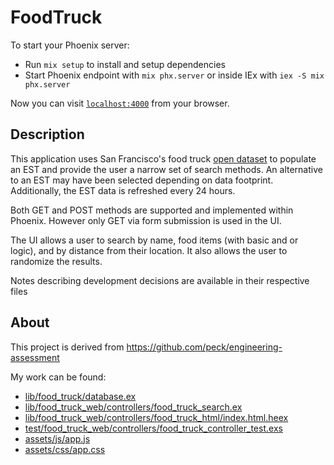 # FoodTruck

To start your Phoenix server:

  * Run `mix setup` to install and setup dependencies
  * Start Phoenix endpoint with `mix phx.server` or inside IEx with `iex -S mix phx.server`

Now you can visit [`localhost:4000`](http://localhost:4000) from your browser.

## Description

This application uses San Francisco's food truck [open dataset](https://data.sfgov.org/Economy-and-Community/Mobile-Food-Facility-Permit/rqzj-sfat/data) to populate an EST and provide the user a narrow set of search methods. An alternative to an EST may have been selected depending on data footprint. Additionally, the EST data is refreshed every 24 hours.

Both GET and POST methods are supported and implemented within Phoenix. However only GET via form submission is used in the UI.

The UI allows a user to search by name, food items (with basic and or logic), and by distance from their location. It also allows the user to randomize the results. 

Notes describing development decisions are available in their respective files 

## About 

This project is derived from https://github.com/peck/engineering-assessment

My work can be found:
- [lib/food_truck/database.ex](lib/food_truck/database.ex)
- [lib/food_truck_web/controllers/food_truck_search.ex](lib/food_truck_web/controllers/food_truck_search.ex)
- [lib/food_truck_web/controllers/food_truck_html/index.html.heex](lib/food_truck_web/controllers/food_truck_html/index.html.heex)
- [test/food_truck_web/controllers/food_truck_controller_test.exs](test/food_truck_web/controllers/food_truck_controller_test.exs)
- [assets/js/app.js](assets/js/app.js)
- [assets/css/app.css](assets/css/app.css)